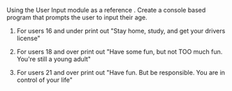 Using the User Input module as a reference . Create a console based program that prompts the user to input their age. 

1. For users 16 and under print out "Stay home, study, and get your drivers license"

2. For users 18 and over print out "Have some fun, but not TOO much fun. You're still a young adult"

3. For users 21 and over print out "Have fun. But be responsible. You are in control of your life"
